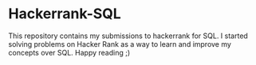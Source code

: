 # Hackerrank-SQL

This repository contains my submissions to hackerrank for SQL.
I started solving problems on Hacker Rank as a way to learn and improve my concepts over SQL.
Happy reading ;)
